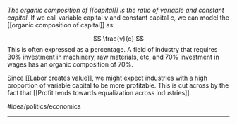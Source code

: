*The organic composition of [[capital]] is the ratio of variable and constant capital.* If we call variable capital $v$ and constant capital $c$, we can model the [[organic composition of capital]] as:

$$
\frac{v}{c}
$$
This is often expressed as a percentage. A field of industry that requires 30% investment in machinery, raw materials, etc, and 70% investment in wages has an organic composition of 70%. 

Since [[Labor creates value]], we might expect industries with a high proportion of variable capital to be more profitable. This is cut across by the fact that [[Profit tends towards equalization across industries]]. 

#idea/politics/economics 

---
[1]: https://www.marxist.com/parasitical-landlordism-and-the-marxist-theory-of-rent.htm